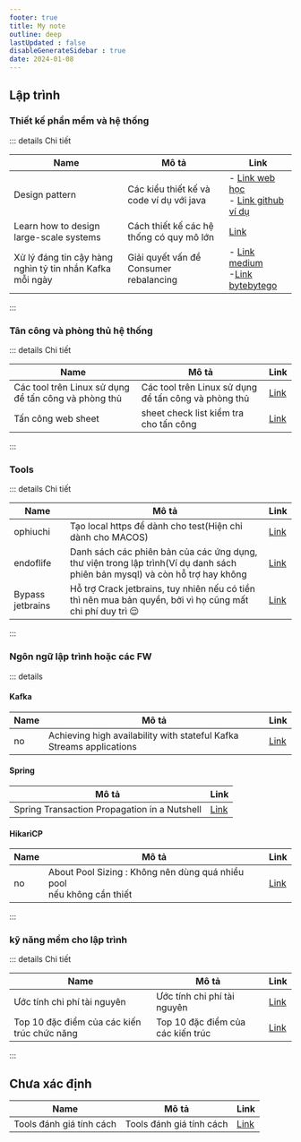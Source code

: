 ```yaml
---
footer: true
title: My note
outline: deep
lastUpdated : false
disableGenerateSidebar : true
date: 2024-01-08
---
```


## Lập trình

### Thiết kế phần mềm và hệ thống
::: details Chi tiết

| Name                                                     | Mô tả                                    | Link                                                                                                                                                                                                                |
|----------------------------------------------------------|------------------------------------------|---------------------------------------------------------------------------------------------------------------------------------------------------------------------------------------------------------------------|
| Design pattern                                           | Các kiểu thiết kế và code ví dụ với java | - [Link web học](https://java-design-patterns.com/patterns/)  <br/> - [Link github ví dụ](https://github.com/iluwatar/java-design-patterns)                                                                         |
| Learn how to design large-scale systems                  | Cách thiết kế các hệ thống có quy mô lớn | [Link](https://github.com/donnemartin/system-design-primer)                                                                                                                                                         |
| Xử lý đáng tin cậy hàng nghìn tỷ tin nhắn Kafka mỗi ngày | Giải quyết vấn đề Consumer rebalancing   | - [Link medium](https://medium.com/walmartglobaltech/reliably-processing-trillions-of-kafka-messages-per-day-23494f553ef9) <br/> -[Link bytebytego](https://blog.bytebytego.com/p/the-trillion-message-kafka-setup) |

:::
### Tân công và phòng thủ hệ thống
::: details Chi tiết

| Name                                                 | Mô tả                                                | Link                                                                              |
|------------------------------------------------------|------------------------------------------------------|-----------------------------------------------------------------------------------|
| Các tool trên Linux sử dụng để tấn công và phòng thủ | Các tool trên Linux sử dụng để tấn công và phòng thủ | [Link](https://www.facebook.com/groups/GroupWhiteHat/permalink/3711403379187829/) |
| Tấn công web sheet                                   | sheet check list kiểm tra cho tấn công               | [Link](https://github.com/riramar/Web-Attack-Cheat-Sheet)                         |

:::
### Tools
::: details Chi tiết

| Name             | Mô tả                                                                                                                       | Link                              |
|------------------|-----------------------------------------------------------------------------------------------------------------------------|-----------------------------------|
| ophiuchi         | Tạo local https để dành cho test(Hiện chỉ dành cho MACOS)                                                                   | [Link](https://www.ophiuchi.dev/) |
| endoflife        | Danh sách các phiên bản của các ứng dụng, thư viện trong lập trình(Ví dụ danh sách phiên bản mysql) và còn hỗ trợ hay không | [Link](https://endoflife.date/)   |
| Bypass jetbrains | Hỗ trợ Crack jetbrains, tuy nhiên nếu có tiền thì nên mua bản quyền, bởi vì họ cũng mất chi phí duy trì   :relieved:        | [Link](https://3.jetbra.in/)      |

:::
### Ngôn ngữ lập trình hoặc các FW

::: details

#### Kafka

| Name | Mô tả                                                                | Link                                                                                                                                  |
|------|----------------------------------------------------------------------|---------------------------------------------------------------------------------------------------------------------------------------|
| no   | Achieving high availability with stateful Kafka Streams applications | [Link](https://medium.com/transferwise-engineering/achieving-high-availability-with-stateful-kafka-streams-applications-cba429ca7238) |


#### Spring

| Mô tả                                                                      | Link                                                                       |
|----------------------------------------------------------------------------|----------------------------------------------------------------------------|
| Spring Transaction Propagation in a Nutshell | [Link](https://dzone.com/articles/spring-transaction-propagation) |

#### HikariCP

| Name | Mô tả                                                                      | Link                                                                       |
|------|----------------------------------------------------------------------------|----------------------------------------------------------------------------|
| no   | About Pool Sizing : Không nên dùng quá nhiều pool<br/> nếu không cần thiết | [Link](https://github.com/brettwooldridge/HikariCP/wiki/About-Pool-Sizing) |

:::

### kỹ năng mềm cho lập trình
::: details Chi tiết

| Name                                        | Mô tả                       | Link                                                                      |
|---------------------------------------------|-----------------------------|---------------------------------------------------------------------------|
| Ước tính chi phí tài nguyên                 | Ước tính chi phí tài nguyên | [Link](https://www.youtube.com/watch?v=UC5xf8FbdJc&ab_channel=ByteByteGo) |
| Top 10 đặc điểm của các kiến trúc chức năng | Top 10 đặc điểm của các kiến trúc | [Link](./../images/thanhlv/my-note/Top-10-đặc-điểm-của-các-kiến-trúc.png) |

:::
## Chưa xác định

| Name                     | Mô tả                    | Link                                     |
|--------------------------|--------------------------|------------------------------------------|
| Tools đánh giá tính cách | Tools đánh giá tính cách | [Link](https://www.16personalities.com/) |
